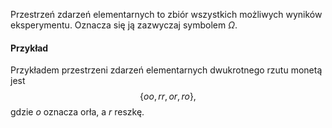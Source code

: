 Przestrzeń zdarzeń elementarnych to zbiór wszystkich możliwych wyników eksperymentu. Oznacza się ją zazwyczaj symbolem $\Omega$. 

#### Przykład
Przykładem przestrzeni zdarzeń elementarnych dwukrotnego rzutu monetą jest 
$$
\{oo, rr, or, ro\},
$$
gdzie $o$ oznacza orła, a $r$ reszkę.
